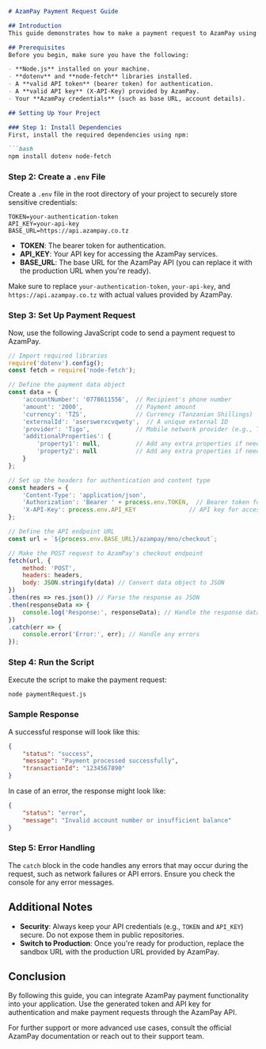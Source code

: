 

```markdown
# AzamPay Payment Request Guide

## Introduction
This guide demonstrates how to make a payment request to AzamPay using the API. You will send a POST request with necessary payment details, including the account number, amount, currency, and more. This process involves authenticating your request with an access token and API key.

## Prerequisites
Before you begin, make sure you have the following:

- **Node.js** installed on your machine.
- **dotenv** and **node-fetch** libraries installed.
- A **valid API token** (bearer token) for authentication.
- A **valid API key** (X-API-Key) provided by AzamPay.
- Your **AzamPay credentials** (such as base URL, account details).

## Setting Up Your Project

### Step 1: Install Dependencies
First, install the required dependencies using npm:

```bash
npm install dotenv node-fetch
```

### Step 2: Create a `.env` File
Create a `.env` file in the root directory of your project to securely store sensitive credentials:

```env
TOKEN=your-authentication-token
API_KEY=your-api-key
BASE_URL=https://api.azampay.co.tz
```

- **TOKEN**: The bearer token for authentication.
- **API_KEY**: Your API key for accessing the AzamPay services.
- **BASE_URL**: The base URL for the AzamPay API (you can replace it with the production URL when you're ready).

Make sure to replace `your-authentication-token`, `your-api-key`, and `https://api.azampay.co.tz` with actual values provided by AzamPay.

### Step 3: Set Up Payment Request
Now, use the following JavaScript code to send a payment request to AzamPay.

```javascript
// Import required libraries
require('dotenv').config();
const fetch = require('node-fetch');

// Define the payment data object
const data = {
    'accountNumber': '0778611556',  // Recipient's phone number
    'amount': '2000',               // Payment amount
    'currency': 'TZS',              // Currency (Tanzanian Shillings)
    'externalId': 'aserswerxcvqwety',  // A unique external ID
    'provider': 'Tigo',             // Mobile network provider (e.g., Tigo, Vodacom, etc.)
    'additionalProperties': {
        'property1': null,          // Add any extra properties if needed
        'property2': null           // Add any extra properties if needed
    }
};

// Set up the headers for authentication and content type
const headers = {
    'Content-Type': 'application/json',
    'Authorization': 'Bearer ' + process.env.TOKEN,  // Bearer token for authentication
    'X-API-Key': process.env.API_KEY               // API key for access
};

// Define the API endpoint URL
const url = `${process.env.BASE_URL}/azampay/mno/checkout`;

// Make the POST request to AzamPay's checkout endpoint
fetch(url, {
    method: 'POST',
    headers: headers,
    body: JSON.stringify(data) // Convert data object to JSON
})
.then(res => res.json()) // Parse the response as JSON
.then(responseData => {
    console.log('Response:', responseData); // Handle the response data here
})
.catch(err => {
    console.error('Error:', err); // Handle any errors
});
```

### Step 4: Run the Script
Execute the script to make the payment request:

```bash
node paymentRequest.js
```

### Sample Response
A successful response will look like this:

```json
{
    "status": "success",
    "message": "Payment processed successfully",
    "transactionId": "1234567890"
}
```

In case of an error, the response might look like:

```json
{
    "status": "error",
    "message": "Invalid account number or insufficient balance"
}
```

### Step 5: Error Handling
The `catch` block in the code handles any errors that may occur during the request, such as network failures or API errors. Ensure you check the console for any error messages.

## Additional Notes

- **Security**: Always keep your API credentials (e.g., `TOKEN` and `API_KEY`) secure. Do not expose them in public repositories.
- **Switch to Production**: Once you're ready for production, replace the sandbox URL with the production URL provided by AzamPay.

## Conclusion
By following this guide, you can integrate AzamPay payment functionality into your application. Use the generated token and API key for authentication and make payment requests through the AzamPay API.

For further support or more advanced use cases, consult the official AzamPay documentation or reach out to their support team.
```
